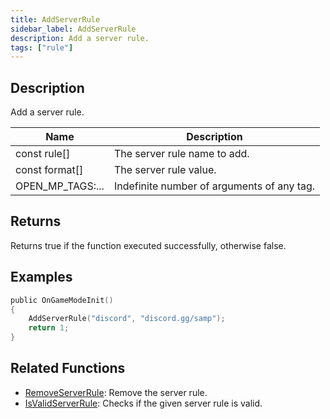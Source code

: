 ```yaml
---
title: AddServerRule
sidebar_label: AddServerRule
description: Add a server rule.
tags: ["rule"]
---
```


<VersionWarn version='omp v1.1.0.2612' />

## Description

Add a server rule.

| Name              | Description                                                 |
| ----------------- | ----------------------------------------------------------- |
| const rule[]      | The server rule name to add.                                |
| const format[]    | The server rule value.                                      |
| OPEN_MP_TAGS:...  | Indefinite number of arguments of any tag.                  |

## Returns

Returns true if the function executed successfully, otherwise false.

## Examples

```c
public OnGameModeInit()
{
    AddServerRule("discord", "discord.gg/samp");
    return 1;
}
```

## Related Functions

- [RemoveServerRule](RemoveServerRule): Remove the server rule.
- [IsValidServerRule](IsValidServerRule): Checks if the given server rule is valid.
